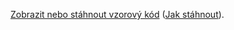 [Zobrazit nebo stáhnout vzorový kód](https://github.com/dotnet/AspNetCore.Docs/tree/master/aspnetcore/tutorials/first-mvc-app/start-mvc/sample) ([Jak stáhnout](xref:index#how-to-download-a-sample)).